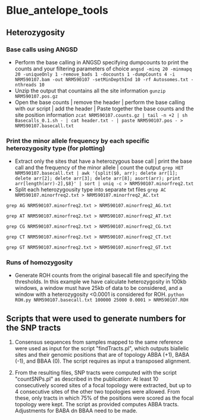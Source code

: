 # Blue_antelope_tools


## Heterozygosity
### Base calls using ANGSD

 - Perform the base calling in ANGSD specifying dumpcounts to print the counts and your filtering parameters of choice
`angsd -minq 20 -minmapq 20 -uniqueOnly 1 -remove_bads 1 -docounts 1 -dumpCounts 4 -i NRM590107.bam -out NRM590107 -setMinDepthInd 10 -rf Autosomes.txt -nthreads 10`
 - Unzip the output that countains all the site information
`gunzip NRM590107.pos.gz`
 - Open the base counts | remove the header | perform the base calling with our script | add the header | Paste together the base counts and the site position information 
`zcat NRM590107.counts.gz | tail -n +2 | sh Basecalls_0.1.sh - | cat header.txt - | paste NRM590107.pos - > NRM590107.basecall.txt`

### Print the minor allele frequency by each specific heterozygosity type (for plotting)
 - Extract only the sites that have a heterozygous base call | print the base call and the frequency of the minor allele | count the output 
`grep HET NRM590107.basecall.txt | awk '{split($0, arr); delete arr[1]; delete arr[2]; delete arr[3]; delete arr[8]; asort(arr); print arr[length(arr)-2],$8}' | sort | uniq -c > NRM590107.minorfreq2.txt`
 - Split each heterozygousity type into separate txt files
`grep AC NRM590107.minorfreq2.txt > NRM590107.minorfreq2_AC.txt`

`grep AG NRM590107.minorfreq2.txt > NRM590107.minorfreq2_AG.txt`

`grep AT NRM590107.minorfreq2.txt > NRM590107.minorfreq2_AT.txt`

`grep CG NRM590107.minorfreq2.txt > NRM590107.minorfreq2_CG.txt`

`grep CT NRM590107.minorfreq2.txt > NRM590107.minorfreq2_CT.txt`

`grep GT NRM590107.minorfreq2.txt > NRM590107.minorfreq2_GT.txt`


### Runs of homozygosity
 - Generate ROH counts from the original basecall file and specifying the thresholds. In this example we have calculate heterozygosity in 100kb windows, a window must have 25kb of data to be considered, and a window with a heterozygosity <0.0001 is considered for ROH.
`python ROH.py NRM590107.basecall.txt 100000 25000 0.0001 > NRM590107.ROH`

## Scripts that were used to generate numbers for the SNP tracts 

1. Consensus sequences from samples mapped to the same reference were used as input for the script "findTracts.pl", which outputs biallelic sites and their genomic positions that are of topology ABBA (+1), BABA (-1), and BBAA (0). The script requires as input a transposed alignment.

2. From the resulting files, SNP tracts were computed with the script "countSNPs.pl" as described in the publication: At least 10 consecutively scored sites of a focal topology were extracted, but up to 4 consecutive sites of the other two topologies were allowed. From these, only tracts in which 75% of the positions were scored as the focal topology were kept. The script as provided computes ABBA tracts. Adjustments for BABA dn BBAA need to be made. 
